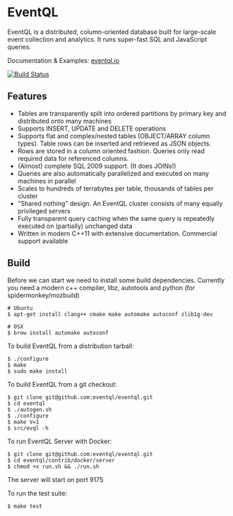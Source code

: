 # EventQL

EventQL is a distributed, column-oriented database built for large-scale event
collection and analytics. It runs super-fast SQL and JavaScript queries.

Documentation & Examples: [eventql.io](http://eventql.io/)

[![Build Status](https://travis-ci.org/eventql/eventql.png?branch=master)](http://travis-ci.org/eventql/eventql)

## Features

* Tables are transparently split into ordered partitions by primary key and distributed onto many machines
* Supports INSERT, UPDATE and DELETE operations
* Supports flat and complex/nested tables (OBJECT/ARRAY column types). Table rows can be inserted and retrieved as JSON objects.
* Rows are stored in a column oriented fashion. Queries only read required data for referenced columns.
* (Almost) complete SQL 2009 support. (It does JOINs!)
* Queries are also automatically parallelized and executed on many machines in parallel
* Scales to hundreds of terrabytes per table, thousands of tables per cluster
* "Shared nothing" design. An EventQL cluster consists of many equally privileged servers
* Fully transparent query caching when the same query is repeatedly executed on (partially) unchanged data
* Written in modern C++11 with extensive documentation. Commercial support available

## Build

Before we can start we need to install some build dependencies. Currently
you need a modern c++ compiler, libz, autotools and python (for spidermonkey/mozbuild)

    # Ubuntu
    $ apt-get install clang++ cmake make automake autoconf zlib1g-dev

    # OSX
    $ brew install automake autoconf

To build EventQL from a distribution tarball:

    $ ./configure
    $ make
    $ sudo make install

To build EventQL from a git checkout:

    $ git clone git@github.com:eventql/eventql.git
    $ cd eventql
    $ ./autogen.sh
    $ ./configure
    $ make V=1
    $ src/evql -h

To run EventQL Server with Docker:

    $ git clone git@github.com:eventql/eventql.git
    $ cd eventql/contrib/docker/server
    $ chmod +x run.sh && ./run.sh

The server will start on port 9175

To run the test suite:

    $ make test
